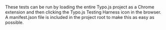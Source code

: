 These tests can be run by loading the entire Typo.js project as a Chrome 
extension and then clicking the Typo.js Testing Harness icon in the browser.
A manifest.json file is included in the project root to make this as easy
as possible.